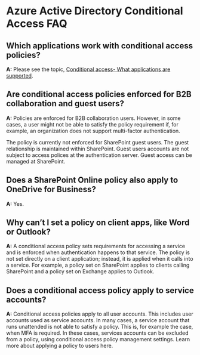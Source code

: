 <properties
	pageTitle="Azure Active Directory Conditional Access FAQ | Microsoft Azure"
	description="Frequently asked questions about conditional access "
	services="active-directory"
	documentationCenter=""
	authors="markusvi"
	manager="swadhwa"
	editor=""/>

<tags
	ms.service="active-directory"
	ms.workload="identity"
	ms.tgt_pltfrm="na"
	ms.devlang="na"
	ms.topic="article"
	ms.date="07/26/2016"
	ms.author="markvi"/>

# Azure Active Directory Conditional Access FAQ

## Which applications work with conditional access policies?

**A:** Please see the topic, [Conditional access- What applications are supported](active-directory-conditional-access-supported-apps.md).

## Are conditional access policies enforced for B2B collaboration and guest users?

**A:** Policies are enforced for B2B collaboration users. However, in some cases, a user might not be able to satisfy the policy requirement if, for example, an organization does not support multi-factor authentication. 

The policy is currently not enforced for SharePoint guest users. The guest relationship is maintained within SharePoint. Guest users accounts are not subject to access polices at the authentication server. Guest access can be managed at SharePoint.

## Does a SharePoint Online policy also apply to OneDrive for Business?

**A:** Yes.
 
## Why can’t I set a policy on client apps, like Word or Outlook?

**A:** A conditional access policy sets requirements for accessing a service and is enforced when authentication happens to that service. The policy is not set directly on a client application; instead, it is applied when it calls into a service. For example, a policy set on SharePoint applies to clients calling SharePoint and a policy set on Exchange applies to Outlook.


## Does a conditional access policy apply to service accounts?

**A:** Conditional access policies apply to all user accounts. This includes user accounts used as service accounts. In many cases, a service account that runs unattended is not able to satisfy a policy. This is, for example the case, when MFA is required. In these cases, services accounts can be excluded from a policy, using conditional access policy management settings. Learn more about applying a policy to users here.
